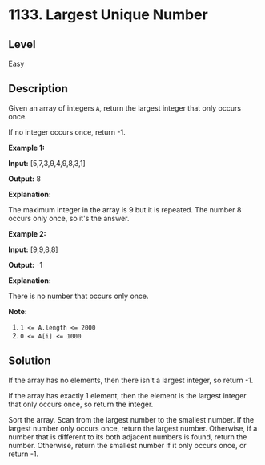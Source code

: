 # 1133. Largest Unique Number
## Level
Easy

## Description
Given an array of integers `A`, return the largest integer that only occurs once.

If no integer occurs once, return -1.

**Example 1:**

**Input:** [5,7,3,9,4,9,8,3,1]

**Output:** 8

**Explanation:**

The maximum integer in the array is 9 but it is repeated. The number 8 occurs only once, so it's the answer.

**Example 2:**

**Input:** [9,9,8,8]

**Output:** -1

**Explanation:**

There is no number that occurs only once.

**Note:**

1. `1 <= A.length <= 2000`
2. `0 <= A[i] <= 1000`

## Solution
If the array has no elements, then there isn't a largest integer, so return -1.

If the array has exactly 1 element, then the element is the largest integer that only occurs once, so return the integer.

Sort the array. Scan from the largest number to the smallest number. If the largest number only occurs once, return the largest number. Otherwise, if a number that is different to its both adjacent numbers is found, return the number. Otherwise, return the smallest number if it only occurs once, or return -1.
